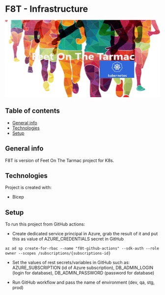 # F8T - Infrastructure
![Project logo](./docs/f8t-logo.png)

## Table of contents
* [General info](#general-info)
* [Technologies](#technologies)
* [Setup](#setup)

## General info
F8T is version of Feet On The Tarmac project for K8s.
	
## Technologies
Project is created with:
* Bicep
	
## Setup
To run this project from GitHub actions:
* Create dedicated service principal in Azure, grab the result of it and put this as value of AZURE_CREDENTIALS secret in GitHub

```
az ad sp create-for-rbac --name "f8t-github-actions" --sdk-auth --role owner --scopes /subscriptions/{subscriptions-id}
```

* Set the values of rest secrets/variables in GitHub such as: AZURE_SUBSCRIPTION (id of Azure subscription), DB_ADMIN_LOGIN (login for database), DB_ADMIN_PASSWORD (password for database)

* Run GitHub workflow and pass the name of environment (dev, qa, stg, prod)
